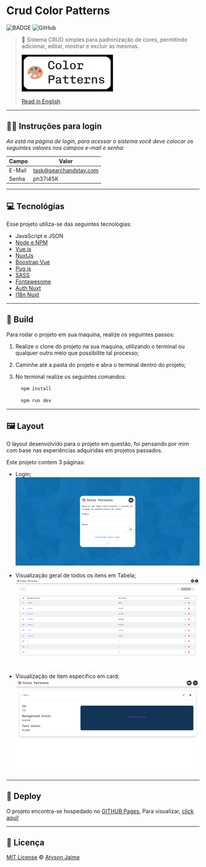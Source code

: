# Crud Color Patterns

![BADGE](https://img.shields.io/badge/Atysonjaime-Color__Patterns-blueviolet)
![GitHub](https://img.shields.io/github/license/Atysonjaime/crud_color_patterns)

> 🎨 Sistema CRUD simples para padronização de cores, permitindo adicionar, editar, mostrar e excluir as mesmas.
>
> ![NAME_LOGO](./assets/img/name.png)
>
> [Read in English](./README.md)

---

## 🧑‍💻 Instruções para login

_Ao está na página de login, para acessar o sistema você deve colocar os seguintes valores nos campos e-mail e senha:_

| Campo  | Valor                  |
| ------ | ---------------------- |
| E-Mail | task@searchandstay.com |
| Senha  | ph37i45K               |

---

## 💻 Tecnológias

Esse projeto utiliza-se das seguintes tecnologias:

- JavaScript e JSON
- [Node e NPM](https://nodejs.org/en/)
- [Vue.js](https://vuejs.org)
- [NuxtJs](https://nuxtjs.org)
- [Boostrap Vue](https://bootstrap-vue.org)
- [Pug.js](https://pugjs.org/api/getting-started.html)
- [SASS](https://sass-lang.com)
- [Fontawesome](https://fontawesome.com)
- [Auth Nuxt](https://auth.nuxtjs.org)
- [I18n Nuxt](https://v8.i18n.nuxtjs.org)

---

## 🔨 Build

Para rodar o projeto em sua maquina, realize os seguintes passos:

1. Realize o clone do projeto na sua maquina, utilizando o terminal ou qualquer outro meio que possibilite tal processo;

2. Caminhe até a pasta do projeto e abra o terminal dentro do projeto;

3. No terminal realize os seguintes comandos:

   ```cmd
     npm install
   ```

   ```cmd
     npm run dev
   ```

---

## 🖼️ Layout

O layout desenvolvido para o projeto em questão, foi pensando por mim com base nas experiências adquiridas em projetos passados.

Este projeto contem 3 páginas:

- Login;
  ![Login Page](./assets/img/Login_page.png)

- Visualização geral de todos os itens em Tabela;
  ![Table Page](./assets/img/Table_page.png)

- Visualização de item especifico em card;
  ![Show Page](./assets/img/Show_page.png)

---

## 🚀 Deploy

O projeto encontra-se hospedado no [GITHUB Pages](https://pages.github.com), Para visualizar, [click aqui!](https://atysonjaime.github.io/crud_color_patterns/)

---

## 📝 Licença

[MIT License](https://github.com/AtysonJaime/crud_color_patterns/blob/main/LICENSE) © [Atyson Jaime](https://atysonjaime.github.io)

